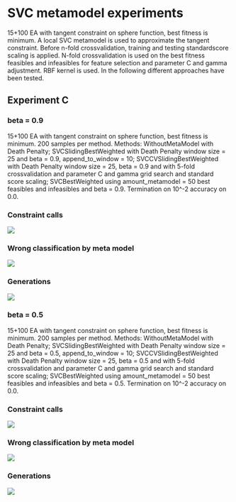 # SVC metamodel experiments

15+100 EA with tangent constraint on sphere function, best fitness is minimum. A local SVC metamodel is used to approximate the tangent constraint. Before n-fold crossvalidation, training and testing standardscore scaling is applied. N-fold crossvalidation is used on the best fitness feasibles and infeasibles for feature selection and parameter C and gamma adjustment. RBF kernel is used. In the following different approaches have been tested.

## Experiment C

### beta = 0.9

15+100 EA with tangent constraint on sphere function, best fitness is minimum. 200 samples per method. Methods: WithoutMetaModel with Death Penalty; SVCSlidingBestWeighted with Death Penalty window size = 25 and beta = 0.9, append_to_window = 10; SVCCVSlidingBestWeighted with Death Penalty window size = 25, beta = 0.9 and with 5-fold crossvalidation and parameter C and gamma grid search and standard score scaling; SVCBestWeighted using amount_metamodel = 50 best feasibles and infeasibles and beta = 0.9. Termination on 10^-2 accuracy on 0.0.

### Constraint calls
![](http://i.imgur.com/vtOFj.png)
### Wrong classification by meta model
![](http://i.imgur.com/YHrni.png)
### Generations
![](http://i.imgur.com/Ik2xD.png)

### beta = 0.5

15+100 EA with tangent constraint on sphere function, best fitness is minimum. 200 samples per method. Methods: WithoutMetaModel with Death Penalty; SVCSlidingBestWeighted with Death Penalty window size = 25 and beta = 0.5, append_to_window = 10; SVCCVSlidingBestWeighted with Death Penalty window size = 25, beta = 0.5 and with 5-fold crossvalidation and parameter C and gamma grid search and standard score scaling; SVCBestWeighted using amount_metamodel = 50 best feasibles and infeasibles and beta = 0.5. Termination on 10^-2 accuracy on 0.0.

### Constraint calls
![](http://i.imgur.com/GmKSY.png)
### Wrong classification by meta model
![](http://i.imgur.com/AOhkb.png)
### Generations
![](http://i.imgur.com/HPF6z.png)